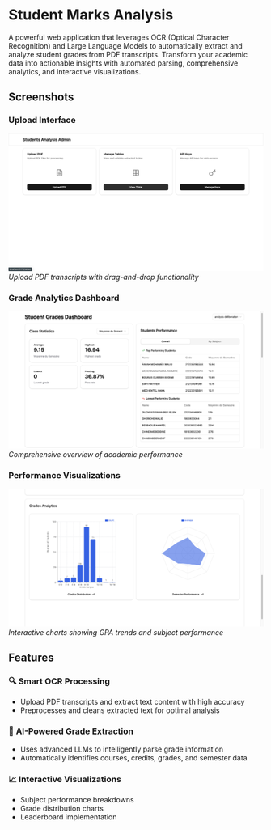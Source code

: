 # Student Marks Analysis

A powerful web application that leverages OCR (Optical Character Recognition) and Large Language Models to automatically extract and analyze student grades from PDF transcripts. Transform your academic data into actionable insights with automated parsing, comprehensive analytics, and interactive visualizations.

## Screenshots

### Upload Interface
![Upload Interface](./screenshots/dashboard.png)
*Upload PDF transcripts with drag-and-drop functionality*


### Grade Analytics Dashboard
![Analytics Dashboard](./screenshots/main.png)
*Comprehensive overview of academic performance*

### Performance Visualizations
![Visualizations](./screenshots/main-3.png)
*Interactive charts showing GPA trends and subject performance*

## Features

### 🔍 **Smart OCR Processing**
- Upload PDF transcripts and extract text content with high accuracy
- Preprocesses and cleans extracted text for optimal analysis

### 🤖 **AI-Powered Grade Extraction**
- Uses advanced LLMs to intelligently parse grade information
- Automatically identifies courses, credits, grades, and semester data



### 📈 **Interactive Visualizations**
- Subject performance breakdowns
- Grade distribution charts
- Leaderboard implementation
